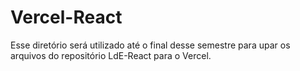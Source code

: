 # Vercel-React
Esse diretório será utilizado até o final desse semestre para upar os arquivos do repositório LdE-React para o Vercel.
